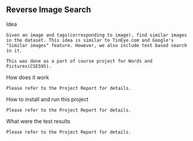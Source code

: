 Reverse Image Search
--------------------

Idea

	Given an image and tags(corresponding to image), find similar images in the dataset. This idea is similar to TinEye.com and Google's "Similar images" feature. However, we also include text based search in it.

	This was done as a part of course project for Words and Pictures(CSE595).

How does it work

	Please refer to the Project Report for details.

How to install and run this project

	Please refer to the Project Report for details.

What were the test results

	Please refer to the Project Report for details.
